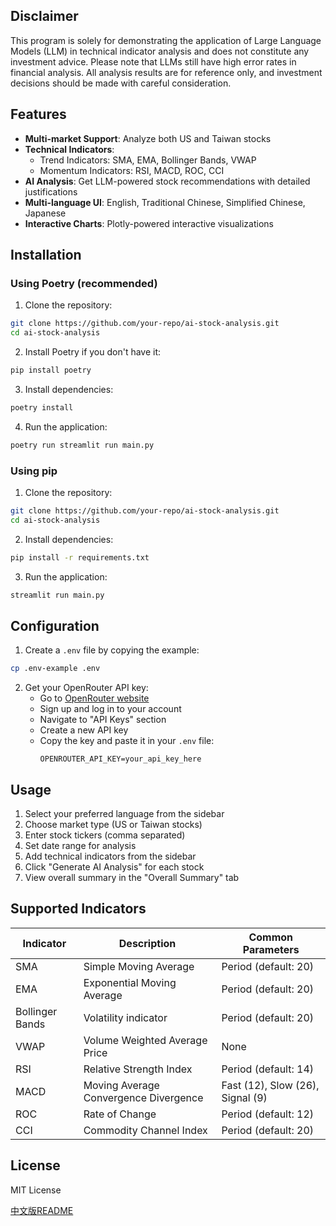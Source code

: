 ## Disclaimer

This program is solely for demonstrating the application of Large Language Models (LLM) in technical indicator analysis and does not constitute any investment advice. Please note that LLMs still have high error rates in financial analysis. All analysis results are for reference only, and investment decisions should be made with careful consideration.

## Features

- **Multi-market Support**: Analyze both US and Taiwan stocks
- **Technical Indicators**: 
  - Trend Indicators: SMA, EMA, Bollinger Bands, VWAP
  - Momentum Indicators: RSI, MACD, ROC, CCI
- **AI Analysis**: Get LLM-powered stock recommendations with detailed justifications
- **Multi-language UI**: English, Traditional Chinese, Simplified Chinese, Japanese
- **Interactive Charts**: Plotly-powered interactive visualizations

## Installation

### Using Poetry (recommended)

1. Clone the repository:
```bash
git clone https://github.com/your-repo/ai-stock-analysis.git
cd ai-stock-analysis
```

2. Install Poetry if you don't have it:
```bash
pip install poetry
```

3. Install dependencies:
```bash
poetry install
```

4. Run the application:
```bash
poetry run streamlit run main.py
```

### Using pip

1. Clone the repository:
```bash
git clone https://github.com/your-repo/ai-stock-analysis.git
cd ai-stock-analysis
```

2. Install dependencies:
```bash
pip install -r requirements.txt
```

3. Run the application:
```bash
streamlit run main.py
```

## Configuration

1. Create a `.env` file by copying the example:
```bash
cp .env-example .env
```

2. Get your OpenRouter API key:
   - Go to [OpenRouter website](https://openrouter.ai/)
   - Sign up and log in to your account
   - Navigate to "API Keys" section
   - Create a new API key
   - Copy the key and paste it in your `.env` file:
     ```
     OPENROUTER_API_KEY=your_api_key_here
     ```

## Usage

1. Select your preferred language from the sidebar
2. Choose market type (US or Taiwan stocks)
3. Enter stock tickers (comma separated)
4. Set date range for analysis
5. Add technical indicators from the sidebar
6. Click "Generate AI Analysis" for each stock
7. View overall summary in the "Overall Summary" tab

## Supported Indicators

| Indicator | Description | Common Parameters |
|-----------|-------------|-------------------|
| SMA | Simple Moving Average | Period (default: 20) |
| EMA | Exponential Moving Average | Period (default: 20) |
| Bollinger Bands | Volatility indicator | Period (default: 20) |
| VWAP | Volume Weighted Average Price | None |
| RSI | Relative Strength Index | Period (default: 14) |
| MACD | Moving Average Convergence Divergence | Fast (12), Slow (26), Signal (9) |
| ROC | Rate of Change | Period (default: 12) |
| CCI | Commodity Channel Index | Period (default: 20) |

## License

MIT License

[中文版README](README.zh-TW.md)
